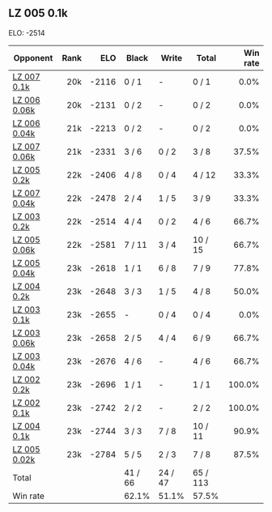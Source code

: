 ## LZ 005 0.1k ##

ELO: -2514

Opponent | Rank | ELO | Black | Write | Total | Win rate
---------|-----:|----:|-------|-------|-------|-------:
[LZ 007 0.1k](LZ%20007%200.1k.md) | 20k | -2116 | 0 / 1 | - | 0 / 1 | 0.0%
[LZ 006 0.06k](LZ%20006%200.06k.md) | 20k | -2131 | 0 / 2 | - | 0 / 2 | 0.0%
[LZ 006 0.04k](LZ%20006%200.04k.md) | 21k | -2213 | 0 / 2 | - | 0 / 2 | 0.0%
[LZ 007 0.06k](LZ%20007%200.06k.md) | 21k | -2331 | 3 / 6 | 0 / 2 | 3 / 8 | 37.5%
[LZ 005 0.2k](LZ%20005%200.2k.md) | 22k | -2406 | 4 / 8 | 0 / 4 | 4 / 12 | 33.3%
[LZ 007 0.04k](LZ%20007%200.04k.md) | 22k | -2478 | 2 / 4 | 1 / 5 | 3 / 9 | 33.3%
[LZ 003 0.2k](LZ%20003%200.2k.md) | 22k | -2514 | 4 / 4 | 0 / 2 | 4 / 6 | 66.7%
[LZ 005 0.06k](LZ%20005%200.06k.md) | 22k | -2581 | 7 / 11 | 3 / 4 | 10 / 15 | 66.7%
[LZ 005 0.04k](LZ%20005%200.04k.md) | 23k | -2618 | 1 / 1 | 6 / 8 | 7 / 9 | 77.8%
[LZ 004 0.2k](LZ%20004%200.2k.md) | 23k | -2648 | 3 / 3 | 1 / 5 | 4 / 8 | 50.0%
[LZ 003 0.1k](LZ%20003%200.1k.md) | 23k | -2655 | - | 0 / 4 | 0 / 4 | 0.0%
[LZ 003 0.06k](LZ%20003%200.06k.md) | 23k | -2658 | 2 / 5 | 4 / 4 | 6 / 9 | 66.7%
[LZ 003 0.04k](LZ%20003%200.04k.md) | 23k | -2676 | 4 / 6 | - | 4 / 6 | 66.7%
[LZ 002 0.2k](LZ%20002%200.2k.md) | 23k | -2696 | 1 / 1 | - | 1 / 1 | 100.0%
[LZ 002 0.1k](LZ%20002%200.1k.md) | 23k | -2742 | 2 / 2 | - | 2 / 2 | 100.0%
[LZ 004 0.1k](LZ%20004%200.1k.md) | 23k | -2744 | 3 / 3 | 7 / 8 | 10 / 11 | 90.9%
[LZ 005 0.02k](LZ%20005%200.02k.md) | 23k | -2784 | 5 / 5 | 2 / 3 | 7 / 8 | 87.5%
Total | | | 41 / 66 | 24 / 47 | 65 / 113 | 
Win rate| | | 62.1% | 51.1% | 57.5% | 
